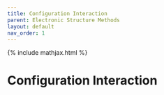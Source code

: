 ```yaml
---
title: Configuration Interaction
parent: Electronic Structure Methods
layout: default
nav_order: 1
---
```

{% include mathjax.html %}

# Configuration Interaction
